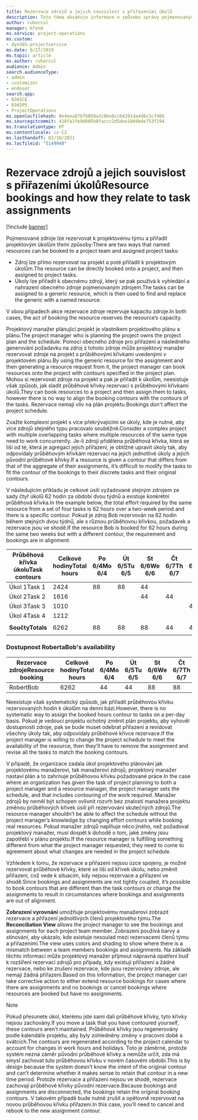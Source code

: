 ```yaml
---
title: Rezervace zdrojů a jejich souvislost s přiřazeními úkolů
description: Toto téma obsahuje informace o způsobu správy pojmenovaných zdrojů, rezervací zdrojů a přiřazení úkolů a jejich vzájemných souvislostech.
author: ruhercul
manager: kfend
ms.service: project-operations
ms.custom:
- dyn365-projectservice
ms.date: 9/27/2019
ms.topic: article
ms.author: ruhercul
audience: Admin
search.audienceType:
- admin
- customizer
- enduser
search.app:
- D365CE
- D365PS
- ProjectOperations
ms.openlocfilehash: 0e4eea87bfb059a3c0be8ccbd2914a4d6c3cf46b
ms.sourcegitcommit: 418fa1fe9d605b8faccc2d5dee1b04b4e753f194
ms.translationtype: HT
ms.contentlocale: cs-CZ
ms.lasthandoff: 02/10/2021
ms.locfileid: "5149940"
---
```

# <a name="resource-bookings-and-how-they-relate-to-task-assignments"></a><span data-ttu-id="57330-103">Rezervace zdrojů a jejich souvislost s přiřazeními úkolů</span><span class="sxs-lookup"><span data-stu-id="57330-103">Resource bookings and how they relate to task assignments</span></span>

[!include [banner](../includes/psa-now-project-operations.md)]

<span data-ttu-id="57330-104">Pojmenované zdroje lze rezervovat k projektovému týmu a přiřadit projektovým úkolům třemi způsoby:</span><span class="sxs-lookup"><span data-stu-id="57330-104">There are two ways that named resources can be booked to a project team and assigned project tasks:</span></span>

- <span data-ttu-id="57330-105">Zdroj lze přímo rezervovat na projekt a poté přiřadit k projektovým úkolům.</span><span class="sxs-lookup"><span data-stu-id="57330-105">The resource can be directly booked onto a project, and then assigned to project tasks.</span></span>
- <span data-ttu-id="57330-106">Úkoly lze přiřadit k obecnému zdroji, který se pak používá k vyhledání a nahrazení obecného zdroje pojmenovaným zdrojem.</span><span class="sxs-lookup"><span data-stu-id="57330-106">The tasks can be assigned to a generic resource, which is then used to find and replace the generic with a named resource.</span></span> 

<span data-ttu-id="57330-107">V obou případech akce rezervace zdroje rezervuje kapacitu zdroje.</span><span class="sxs-lookup"><span data-stu-id="57330-107">In both cases, the act of booking the resource reserves the resource’s capacity.</span></span>

<span data-ttu-id="57330-108">Projektový manažer plánující projekt je vlastníkem projektového plánu a plánu.</span><span class="sxs-lookup"><span data-stu-id="57330-108">The project manager who is planning the project owns the project plan and the schedule.</span></span> <span data-ttu-id="57330-109">Pomocí obecného zdroje pro přiřazení a následného generování požadavku na zdroj z tohoto zdroje může projektový manažer rezervovat zdroje na projekt s průběhovými křivkami uvedenými v projektovém plánu.</span><span class="sxs-lookup"><span data-stu-id="57330-109">By using the generic resource for the assignment and then generating a resource request from it, the project manager can book resources onto the project with contours specified in the project plan.</span></span> <span data-ttu-id="57330-110">Mohou si rezervovat zdroje na projekt a pak je přiřadit k úkolům, neexistuje však způsob, jak sladit průběhové křivky rezervací s průběhovými křivkami úkolů.</span><span class="sxs-lookup"><span data-stu-id="57330-110">They can book resources to a project and then assign them to tasks, however there is no way to align the booking contours with the contours of the tasks.</span></span> <span data-ttu-id="57330-111">Rezervace nemají vliv na plán projektu.</span><span class="sxs-lookup"><span data-stu-id="57330-111">Bookings don't affect the project schedule.</span></span>

<span data-ttu-id="57330-112">Zvažte komplexní projekt s více překrývajícími se úkoly, kde je nutné, aby více zdrojů stejného typu pracovalo souběžně.</span><span class="sxs-lookup"><span data-stu-id="57330-112">Consider a complex project with multiple overlapping tasks where multiple resources of the same type need to work concurrently.</span></span> <span data-ttu-id="57330-113">Je-li zdroji přidělena průběhová křivka, která se liší od té, která je agregací jejich přiřazení, je obtížné upravit úkoly tak, aby odpovídaly průběhovým křivkám rezervací na jejich jednotlivé úkoly a jejich původní průběhové křivky.</span><span class="sxs-lookup"><span data-stu-id="57330-113">If a resource is given a contour that differs from that of the aggregate of their assignments, it’s difficult to modify the tasks to fit the contour of the bookings to their discrete tasks and their original contours.</span></span>

<span data-ttu-id="57330-114">V následujícím příkladu je celkové úsilí vyžadované stejným zdrojem ze sady čtyř úkolů 62 hodin za období dvou týdnů a existuje konkrétní průběhová křivka.</span><span class="sxs-lookup"><span data-stu-id="57330-114">In the example below, the total effort required by the same resource from a set of four tasks is 62 hours over a two-week period and there is a specific contour.</span></span> <span data-ttu-id="57330-115">Pokud je zdroj Bob rezervován na 62 hodin během stejných dvou týdnů, ale s různou průběhovou křivkou, požadavek a rezervace jsou ve shodě.</span><span class="sxs-lookup"><span data-stu-id="57330-115">If the resource Bob is booked for 62 hours during the same two weeks but with a different contour, the requirement and bookings are in alignment.</span></span>

| <span data-ttu-id="57330-116">**Průběhová křivka úkolu**</span><span class="sxs-lookup"><span data-stu-id="57330-116">**Task contours**</span></span>    | <span data-ttu-id="57330-117">**Celkové hodiny**</span><span class="sxs-lookup"><span data-stu-id="57330-117">**Total hours**</span></span> | <span data-ttu-id="57330-118">Po 6/4</span><span class="sxs-lookup"><span data-stu-id="57330-118">Mo 6/4</span></span> | <span data-ttu-id="57330-119">Út 6/5</span><span class="sxs-lookup"><span data-stu-id="57330-119">Tu 6/5</span></span> | <span data-ttu-id="57330-120">St 6/6</span><span class="sxs-lookup"><span data-stu-id="57330-120">We 6/6</span></span> | <span data-ttu-id="57330-121">Čt 6/7</span><span class="sxs-lookup"><span data-stu-id="57330-121">Th 6/7</span></span> | <span data-ttu-id="57330-122">Pá 6/8</span><span class="sxs-lookup"><span data-stu-id="57330-122">Fr 6/8</span></span> | <span data-ttu-id="57330-123">So 6/9</span><span class="sxs-lookup"><span data-stu-id="57330-123">Sa 6/9</span></span> | <span data-ttu-id="57330-124">Ne 6/10</span><span class="sxs-lookup"><span data-stu-id="57330-124">Su 6/10</span></span> | <span data-ttu-id="57330-125">Po 6/11</span><span class="sxs-lookup"><span data-stu-id="57330-125">Mo 6/11</span></span> | <span data-ttu-id="57330-126">Út 6/12</span><span class="sxs-lookup"><span data-stu-id="57330-126">Tu 6/12</span></span> | <span data-ttu-id="57330-127">St 6/13</span><span class="sxs-lookup"><span data-stu-id="57330-127">We 6/13</span></span> | <span data-ttu-id="57330-128">Čt 6/14</span><span class="sxs-lookup"><span data-stu-id="57330-128">Th 6/14</span></span> | <span data-ttu-id="57330-129">Pá 6/15</span><span class="sxs-lookup"><span data-stu-id="57330-129">Fr 6/15</span></span> |
|----------------------|-----------------|--------|--------|--------|--------|--------|--------|---------|---------|---------|---------|---------|---------|
| <span data-ttu-id="57330-130">Úkol 1</span><span class="sxs-lookup"><span data-stu-id="57330-130">Task 1</span></span>               | <span data-ttu-id="57330-131">24</span><span class="sxs-lookup"><span data-stu-id="57330-131">24</span></span>              | <span data-ttu-id="57330-132">8</span><span class="sxs-lookup"><span data-stu-id="57330-132">8</span></span>      | <span data-ttu-id="57330-133">8</span><span class="sxs-lookup"><span data-stu-id="57330-133">8</span></span>      | <span data-ttu-id="57330-134">4</span><span class="sxs-lookup"><span data-stu-id="57330-134">4</span></span>      |        |        |        |         |         |         | <span data-ttu-id="57330-135">4</span><span class="sxs-lookup"><span data-stu-id="57330-135">4</span></span>       |         |         |
| <span data-ttu-id="57330-136">Úkol 2</span><span class="sxs-lookup"><span data-stu-id="57330-136">Task 2</span></span>               | <span data-ttu-id="57330-137">16</span><span class="sxs-lookup"><span data-stu-id="57330-137">16</span></span>              |        |        | <span data-ttu-id="57330-138">4</span><span class="sxs-lookup"><span data-stu-id="57330-138">4</span></span>      | <span data-ttu-id="57330-139">4</span><span class="sxs-lookup"><span data-stu-id="57330-139">4</span></span>      |        |        |         | <span data-ttu-id="57330-140">8</span><span class="sxs-lookup"><span data-stu-id="57330-140">8</span></span>       |         |         |         |         |
| <span data-ttu-id="57330-141">Úkol 3</span><span class="sxs-lookup"><span data-stu-id="57330-141">Task 3</span></span>               | <span data-ttu-id="57330-142">10</span><span class="sxs-lookup"><span data-stu-id="57330-142">10</span></span>              |        |        |        |        | <span data-ttu-id="57330-143">4</span><span class="sxs-lookup"><span data-stu-id="57330-143">4</span></span>      |        |         |         | <span data-ttu-id="57330-144">4</span><span class="sxs-lookup"><span data-stu-id="57330-144">4</span></span>       |         | <span data-ttu-id="57330-145">2</span><span class="sxs-lookup"><span data-stu-id="57330-145">2</span></span>       |         |
| <span data-ttu-id="57330-146">Úkol 4</span><span class="sxs-lookup"><span data-stu-id="57330-146">Task 4</span></span>               | <span data-ttu-id="57330-147">12</span><span class="sxs-lookup"><span data-stu-id="57330-147">12</span></span>              |        |        |        |        |        |        |         |         |         | <span data-ttu-id="57330-148">4</span><span class="sxs-lookup"><span data-stu-id="57330-148">4</span></span>       |         | <span data-ttu-id="57330-149">8</span><span class="sxs-lookup"><span data-stu-id="57330-149">8</span></span>       |
|                      |                 |        |        |        |        |        |        |         |         |         |         |         |         |
| <span data-ttu-id="57330-150">**Součty**</span><span class="sxs-lookup"><span data-stu-id="57330-150">**Totals**</span></span>           | <span data-ttu-id="57330-151">62</span><span class="sxs-lookup"><span data-stu-id="57330-151">62</span></span>              | <span data-ttu-id="57330-152">8</span><span class="sxs-lookup"><span data-stu-id="57330-152">8</span></span>      | <span data-ttu-id="57330-153">8</span><span class="sxs-lookup"><span data-stu-id="57330-153">8</span></span>      | <span data-ttu-id="57330-154">8</span><span class="sxs-lookup"><span data-stu-id="57330-154">8</span></span>      | <span data-ttu-id="57330-155">4</span><span class="sxs-lookup"><span data-stu-id="57330-155">4</span></span>      | <span data-ttu-id="57330-156">4</span><span class="sxs-lookup"><span data-stu-id="57330-156">4</span></span>      |        |         | <span data-ttu-id="57330-157">8</span><span class="sxs-lookup"><span data-stu-id="57330-157">8</span></span>       | <span data-ttu-id="57330-158">4</span><span class="sxs-lookup"><span data-stu-id="57330-158">4</span></span>       | <span data-ttu-id="57330-159">8</span><span class="sxs-lookup"><span data-stu-id="57330-159">8</span></span>       | <span data-ttu-id="57330-160">2</span><span class="sxs-lookup"><span data-stu-id="57330-160">2</span></span>       | <span data-ttu-id="57330-161">8</span><span class="sxs-lookup"><span data-stu-id="57330-161">8</span></span>       |
|                      |                 |        |        |        |        |        |        |         |         |         |         |

### <a name="bobs-availability"></a><span data-ttu-id="57330-162">Dostupnost Roberta</span><span class="sxs-lookup"><span data-stu-id="57330-162">Bob's availability</span></span>
| <span data-ttu-id="57330-163">**Rezervace   zdroje**</span><span class="sxs-lookup"><span data-stu-id="57330-163">**Resource   booking**</span></span> | <span data-ttu-id="57330-164">**Celkové hodiny**</span><span class="sxs-lookup"><span data-stu-id="57330-164">**Total hours**</span></span> | <span data-ttu-id="57330-165">Po 6/4</span><span class="sxs-lookup"><span data-stu-id="57330-165">Mo 6/4</span></span> | <span data-ttu-id="57330-166">Út 6/5</span><span class="sxs-lookup"><span data-stu-id="57330-166">Tu 6/5</span></span> | <span data-ttu-id="57330-167">St 6/6</span><span class="sxs-lookup"><span data-stu-id="57330-167">We 6/6</span></span> | <span data-ttu-id="57330-168">Čt 6/7</span><span class="sxs-lookup"><span data-stu-id="57330-168">Th 6/7</span></span> | <span data-ttu-id="57330-169">Pá 6/8</span><span class="sxs-lookup"><span data-stu-id="57330-169">Fr 6/8</span></span> | <span data-ttu-id="57330-170">So 6/9</span><span class="sxs-lookup"><span data-stu-id="57330-170">Sa 6/9</span></span> | <span data-ttu-id="57330-171">Ne 6/10</span><span class="sxs-lookup"><span data-stu-id="57330-171">Su 6/10</span></span> | <span data-ttu-id="57330-172">Po 6/11</span><span class="sxs-lookup"><span data-stu-id="57330-172">Mo 6/11</span></span> | <span data-ttu-id="57330-173">Út 6/12</span><span class="sxs-lookup"><span data-stu-id="57330-173">Tu 6/12</span></span> | <span data-ttu-id="57330-174">St 6/13</span><span class="sxs-lookup"><span data-stu-id="57330-174">We 6/13</span></span> | <span data-ttu-id="57330-175">Čt 6/14</span><span class="sxs-lookup"><span data-stu-id="57330-175">Th 6/14</span></span> | <span data-ttu-id="57330-176">Pá 6/15</span><span class="sxs-lookup"><span data-stu-id="57330-176">Fr 6/15</span></span> |
|------------------------|-----------------|--------|--------|--------|--------|--------|--------|---------|---------|---------|---------|---------|---------|
| <span data-ttu-id="57330-177">Robert</span><span class="sxs-lookup"><span data-stu-id="57330-177">Bob</span></span>                    | <span data-ttu-id="57330-178">62</span><span class="sxs-lookup"><span data-stu-id="57330-178">62</span></span>              | <span data-ttu-id="57330-179">4</span><span class="sxs-lookup"><span data-stu-id="57330-179">4</span></span>      | <span data-ttu-id="57330-180">4</span><span class="sxs-lookup"><span data-stu-id="57330-180">4</span></span>      | <span data-ttu-id="57330-181">8</span><span class="sxs-lookup"><span data-stu-id="57330-181">8</span></span>      | <span data-ttu-id="57330-182">8</span><span class="sxs-lookup"><span data-stu-id="57330-182">8</span></span>      | <span data-ttu-id="57330-183">8</span><span class="sxs-lookup"><span data-stu-id="57330-183">8</span></span>      |        |         | <span data-ttu-id="57330-184">4</span><span class="sxs-lookup"><span data-stu-id="57330-184">4</span></span>       | <span data-ttu-id="57330-185">4</span><span class="sxs-lookup"><span data-stu-id="57330-185">4</span></span>       | <span data-ttu-id="57330-186">8</span><span class="sxs-lookup"><span data-stu-id="57330-186">8</span></span>       | <span data-ttu-id="57330-187">8</span><span class="sxs-lookup"><span data-stu-id="57330-187">8</span></span>       | <span data-ttu-id="57330-188">6</span><span class="sxs-lookup"><span data-stu-id="57330-188">6</span></span>       |

<span data-ttu-id="57330-189">Neexistuje však systematický způsob, jak přiřadit průběhovou křivku rezervovaných hodin k úkolům na denní bázi.</span><span class="sxs-lookup"><span data-stu-id="57330-189">However, there is no systematic way to assign the booked hours contour to tasks on a per-day basis.</span></span> <span data-ttu-id="57330-190">Pokud je vedoucí projektu ochotný změnit plán projektu, aby vyhověl dostupnosti zdroje, pak se bude muset odebrat přiřazení a revidovat všechny úkoly tak, aby odpovídaly průběhové křivce rezervace.</span><span class="sxs-lookup"><span data-stu-id="57330-190">If the project manager is willing to change the project schedule to meet the availability of the resource, then they’ll have to remove the assignment and revise all the tasks to match the booking contours.</span></span>

<span data-ttu-id="57330-191">V případě, že organizace zadala úkol projektového plánování jak projektovému manažerovi, tak manažerovi zdrojů, projektový manažer nastaví plán a to zahrnuje průběhovou křivku požadované práce.</span><span class="sxs-lookup"><span data-stu-id="57330-191">In the case where an organization has given the task of project planning to both a project manager and a resource manager, the project manager sets the schedule, and that includes contouring of the work required.</span></span> <span data-ttu-id="57330-192">Manažer zdrojů by neměl být schopen ovlivnit rozvrh bez znalostí manažera projektu změnou průběhových křivek úsilí při rezervování skutečných zdrojů.</span><span class="sxs-lookup"><span data-stu-id="57330-192">The resource manager shouldn’t be able to affect the schedule without the project manager’s knowledge by changing effort contours while booking real resources.</span></span> <span data-ttu-id="57330-193">Pokud manažer zdrojů naplňuje něco jiného, než požadoval projektový manažer, musí dospět k dohodě o tom, jaké změny jsou zapotřebí v plánu projektu.</span><span class="sxs-lookup"><span data-stu-id="57330-193">If the resource manager is fulfilling something different from what the project manager requested, they need to come to agreement about what changes are needed in the project schedule.</span></span>

<span data-ttu-id="57330-194">Vzhledem k tomu, že rezervace a přiřazení nejsou úzce spojeny, je možné rezervovat průběhové křivky, které se liší od křivek úkolu, nebo změnit přiřazení, což vede k situacím, kdy nejsou rezervace a přiřazení ve shodě.</span><span class="sxs-lookup"><span data-stu-id="57330-194">Since bookings and assignments are not tightly coupled, it’s possible to book contours that are different than the task contours or change the assignments to result in circumstances where bookings and assignments are out of alignment.</span></span>

<span data-ttu-id="57330-195">**Zobrazení vyrovnání** umožňuje projektovému manažerovi zobrazit rezervace a přiřazení jednotlivých členů projektového týmu.</span><span class="sxs-lookup"><span data-stu-id="57330-195">The **Reconciliation View** allows the project manager to see the bookings and assignments for each project team member.</span></span> <span data-ttu-id="57330-196">Zobrazení používá barvy a stínování, aby ukázalo, kde existuje nesoulad mezi rezervacemi členů týmu a přiřazeními.</span><span class="sxs-lookup"><span data-stu-id="57330-196">The view uses colors and shading to show where there is a mismatch between a team members bookings and assignments.</span></span> <span data-ttu-id="57330-197">Na základě těchto informací může projektový manažer přijmout nápravná opatření buď k rozšíření rezervací zdrojů pro případy, kdy existují přiřazení a žádné rezervace, nebo ke zrušení rezervace, kde jsou rezervovány zdroje, ale nemají žádná přiřazení.</span><span class="sxs-lookup"><span data-stu-id="57330-197">Based on this information, the project manager can take corrective action to either extend resource bookings for cases where there are assignments and no bookings or cancel bookings where resources are booked but have no assignments.</span></span>

> [!NOTE]
> <span data-ttu-id="57330-198">Pokud přesunete úkol, kterému jste sami dali průběhové křivky, tyto křivky nejsou zachovány.</span><span class="sxs-lookup"><span data-stu-id="57330-198">If you move a task that you have contoured yourself, these contours aren’t maintained.</span></span> <span data-ttu-id="57330-199">Průběhové křivky jsou regenerovány podle kalendáře projektu, aby byly zohledněny změny v pracovní době a svátcích.</span><span class="sxs-lookup"><span data-stu-id="57330-199">The contours are regenerated according to the project calendar to account for changes in work hours and holidays.</span></span> <span data-ttu-id="57330-200">Toto je záměrné, protože systém nezná záměr původní průběhové křivky a nemůže určit, zda má smysl zachovat tuto průběhovou křivku v novém časovém období.</span><span class="sxs-lookup"><span data-stu-id="57330-200">This is by design because the system doesn’t know the intent of the original contour and can’t determine whether it makes sense to retain that contour in a new time period.</span></span> <span data-ttu-id="57330-201">Protože rezervace a přiřazení nejsou ve shodě, rezervace zachovají průběhové křivky původní rezervace.</span><span class="sxs-lookup"><span data-stu-id="57330-201">Because bookings and assignments are disconnected, the bookings retain the original booking contours.</span></span> <span data-ttu-id="57330-202">V takovém případě bude nutné zrušit a opětovně rezervovat na novou průběhovou křivku přiřazení.</span><span class="sxs-lookup"><span data-stu-id="57330-202">In this case, you’ll need to cancel and rebook to the new assignment contour.</span></span>

